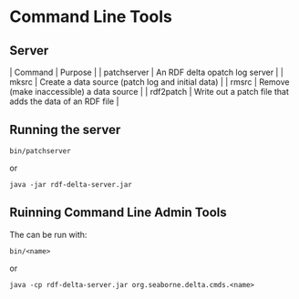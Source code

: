 # Command Line Tools

## Server

| Command | Purpose |
| patchserver | An RDF delta opatch log server |
| mksrc | Create a data source (patch log and initial data) |
| rmsrc | Remove (make inaccessible) a data source |
| rdf2patch | Write out a patch file that adds the data of an RDF file |

## Running the server

`bin/patchserver`

or

`java -jar rdf-delta-server.jar`

## Ruinning Command Line Admin Tools


The can be run with:

`bin/<name>`

or

`java -cp rdf-delta-server.jar org.seaborne.delta.cmds.<name>`
